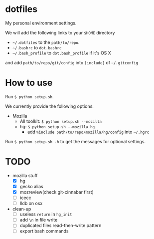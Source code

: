 # dotfiles
My personal environment settings.

We will add the following links to your ```$HOME``` directory
- ```~/.dotfiles``` to the ```path/to/repo```.
- ```~/.bashrc``` to ```dot.bashrc```
- ```~/.bash_profile``` to ```dot.bash_profile``` if it's OS X

and add ```path/to/repo/git/config``` into ```[include]``` of ```~/.gitconfig```

# How to use
Run ```$ python setup.sh```.

We currently provide the following options:
- Mozilla
  - All toolkit: ```$ python setup.sh --mozilla```
  - hg: ```$ python setup.sh --mozilla hg```
    - add ```%include path/to/repo/mozilla/hg/config``` into ```~/.hgrc```

Run ```$ python setup.sh -h``` to get the messages for optional settings.

# TODO
- mozilla stuff
  - [x] hg
  - [x] gecko alias
  - [x] mozreview(check git-cinnabar first)
  - [ ] icecc
  - [ ] lldb on osx

- clean-up
  - [ ] useless ```return``` in ```hg_init```
  - [ ] add ```\n``` in file write
  - [ ] duplicated files read-then-write pattern
  - [ ] export bash commands

